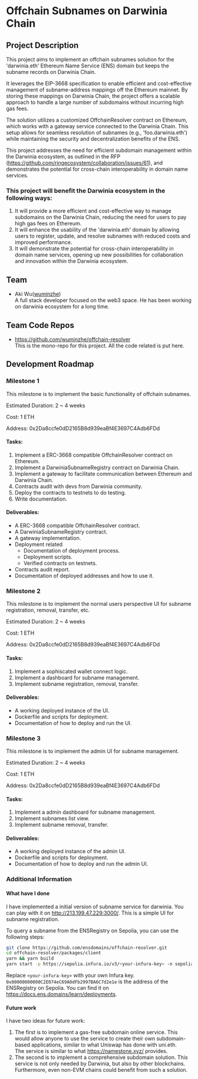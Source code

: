 # Offchain Subnames on Darwinia Chain

## Project Description

This project aims to implement an offchain subnames solution for the 'darwinia.eth' Ethereum Name Service (ENS) domain but keeps the subname records on Darwinia Chain. 

It leverages the EIP-3668 specification to enable efficient and cost-effective management of subname-address mappings off the Ethereum mainnet. By storing these mappings on Darwinia Chain, the project offers a scalable approach to handle a large number of subdomains without incurring high gas fees.

The solution utilizes a customized OffchainResolver contract on Ethereum, which works with a gateway service connected to the Darwinia Chain. This setup allows for seamless resolution of subnames (e.g., 'foo.darwinia.eth') while maintaining the security and decentralization benefits of the ENS.

<!-- Key features of the project include:
1. Offchain storage of subname-address mappings on Darwinia Chain
2. Integration with ENS on Ethereum using EIP-3668 for secure offchain data retrieval
3. A gateway service to facilitate communication between Ethereum and Darwinia Chain
4. User-friendly UIs for subname registration, update, and resolution.
5. Admin UI for subname management. -->

This project addresses the need for efficient subdomain management within the Darwinia ecosystem, as outlined in the RFP (https://github.com/ringecosystem/collaboration/issues/61), and demonstrates the potential for cross-chain interoperability in domain name services.

### This project will benefit the Darwinia ecosystem in the following ways:

1. It will provide a more efficient and cost-effective way to manage subdomains on the Darwinia Chain, reducing the need for users to pay high gas fees on Ethereum.
2. It will enhance the usability of the 'darwinia.eth' domain by allowing users to register, update, and resolve subnames with reduced costs and improved performance.
3. It will demonstrate the potential for cross-chain interoperability in domain name services, opening up new possibilities for collaboration and innovation within the Darwinia ecosystem.

## Team

- Aki Wu([wuminzhe](https://github.com/wuminzhe))  
  A full stack developer focused on the web3 space. He has been working on darwinia ecosystem for a long time.

## Team Code Repos

- https://github.com/wuminzhe/offchain-resolver  
  This is the mono-repo for this project. All the code related is put here.

## Development Roadmap

### Milestone 1

This milestone is to implement the basic functionality of offchain subnames. 

Estimated Duration: 2 ~ 4 weeks

Cost: 1 ETH

Address: 0x2Da8ccfe0dD2165B8d939eaBf4E3697C4Adb6FDd

#### Tasks:

1. Implement a ERC-3668 compatible OffchainResolver contract on Ethereum.   
2. Implement a DarwiniaSubnameRegistry contract on Darwinia Chain.
3. Implement a gateway to facilitate communication between Ethereum and Darwinia Chain.
4. Contracts audit with devs from Darwinia community.
5. Deploy the contracts to testnets to do testing.
6. Write documentation.

#### Deliverables:

- A ERC-3668 compatible OffchainResolver contract.
- A DarwiniaSubnameRegistry contract.
- A gateway implementation.
- Deployment related
  - Documentation of deployment process. 
  - Deployment scripts.
  - Verified contracts on testnets.
- Contracts audit report.
- Documentation of deployed addresses and how to use it.

### Milestone 2

This milestone is to implement the normal users perspective UI for subname registration, removal, transfer, etc.

Estimated Duration: 2 ~ 4 weeks

Cost: 1 ETH

Address: 0x2Da8ccfe0dD2165B8d939eaBf4E3697C4Adb6FDd

#### Tasks:

1. Implement a sophiscated wallet connect logic.
2. Implement a dashboard for subname management.
3. Implement subname registration, removal, transfer.

#### Deliverables:

- A working deployed instance of the UI.
- Dockerfile and scripts for deployment.
- Documentation of how to deploy and run the UI.

### Milestone 3

This milestone is to implement the admin UI for subname management.

Estimated Duration: 2 ~ 4 weeks

Cost: 1 ETH

Address: 0x2Da8ccfe0dD2165B8d939eaBf4E3697C4Adb6FDd

#### Tasks:

1. Implement a admin dashboard for subname management.
2. Implement subnames list view.
2. Implement subname removal, transfer.

#### Deliverables:

- A working deployed instance of the admin UI.
- Dockerfile and scripts for deployment.
- Documentation of how to deploy and run the admin UI.

### Additional Information

#### What have I done
I have implemented a initial version of subname service for darwinia. You can play with it on http://213.199.47.229:3000/. This is a simple UI for subname registration.

To query a subname from the ENSRegistry on Sepolia, you can use the following steps:
```bash
git clone https://github.com/ensdomains/offchain-resolver.git
cd offchain-resolver/packages/client
yarn && yarn build
yarn start -p https://sepolia.infura.io/v3/<your-infura-key> -n sepolia -i 11155111 --registry 0x00000000000C2E074eC69A0dFb2997BA6C7d2e1e bar.darwinia.eth
```
Replace `<your-infura-key>` with your own Infura key.   
`0x00000000000C2E074eC69A0dFb2997BA6C7d2e1e` is the address of the ENSRegistry on Sepolia. You can find it on https://docs.ens.domains/learn/deployments.

#### Future work
I have two ideas for future work:  

1. The first is to implement a gas-free subdomain online service. This would allow anyone to use the service to create their own subdomain-based applications, similar to what Uniswap has done with uni.eth.   
  The service is similar to what https://namestone.xyz/ provides.
2. The second is to implement a comprehensive subdomain solution. This service is not only needed by Darwinia, but also by other blockchains. Furthermore, even non-EVM chains could benefit from such a solution.
